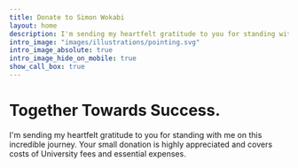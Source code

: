 ```yaml
---
title: Donate to Simon Wokabi
layout: home
description: I'm sending my heartfelt gratitude to you for standing with me on this incredible journey. Your small donation is highly appreciated and covers costs of University fees and essential expenses.
intro_image: "images/illustrations/pointing.svg"
intro_image_absolute: true
intro_image_hide_on_mobile: true
show_call_box: true
---
```


# Together Towards Success.

I'm sending my heartfelt gratitude to you for standing with me on this incredible journey. Your small donation is highly appreciated and covers costs of University fees and essential expenses.
